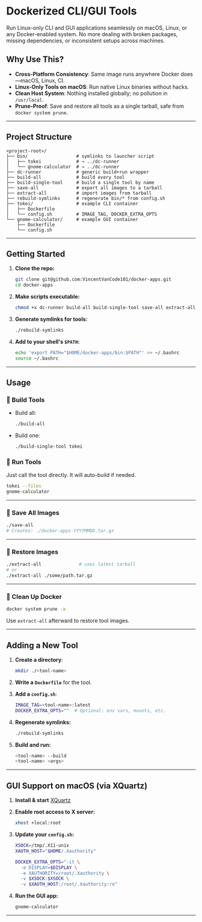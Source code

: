 # Dockerized CLI/GUI Tools

Run Linux-only CLI and GUI applications seamlessly on macOS, Linux, or any Docker-enabled system. No more dealing with broken packages, missing dependencies, or inconsistent setups across machines.

## Why Use This?

- **Cross-Platform Consistency**: Same image runs anywhere Docker does—macOS, Linux, CI.
- **Linux-Only Tools on macOS**: Run native Linux binaries without hacks.
- **Clean Host System**: Nothing installed globally; no pollution in `/usr/local`.
- **Prune-Proof**: Save and restore all tools as a single tarball, safe from `docker system prune`.

---

## Project Structure

```text
<project-root>/
├── bin/                  # symlinks to launcher script
│   ├── tokei             # → ../dc-runner
│   └── gnome-calculator  # → ../dc-runner
├── dc-runner             # generic build+run wrapper
├── build-all             # build every tool
├── build-single-tool     # build a single tool by name
├── save-all              # export all images to a tarball
├── extract-all           # import images from tarball
├── rebuild-symlinks      # regenerate bin/* from config.sh
├── tokei/                # example CLI container
│   ├── Dockerfile
│   └── config.sh         # IMAGE_TAG, DOCKER_EXTRA_OPTS
└── gnome-calculator/     # example GUI container
    ├── Dockerfile
    └── config.sh
````

---

## Getting Started

1. **Clone the repo:**

   ```bash
   git clone git@github.com:VincentVanCode101/docker-apps.git
   cd docker-apps
   ```

2. **Make scripts executable:**

   ```bash
   chmod +x dc-runner build-all build-single-tool save-all extract-all rebuild-symlinks
   ```

3. **Generate symlinks for tools:**

   ```bash
   ./rebuild-symlinks
   ```

4. **Add to your shell's `$PATH`:**

   ```bash
   echo 'export PATH="$HOME/docker-apps/bin:$PATH"' >> ~/.bashrc
   source ~/.bashrc
   ```

---

## Usage

### 🔧 Build Tools

* Build all:

  ```bash
  ./build-all
  ```

* Build one:

  ```bash
  ./build-single-tool tokei
  ```

### 🚀 Run Tools

Just call the tool directly. It will auto-build if needed.

```bash
tokei --files
gnome-calculator
```

---

### 💾 Save All Images

```bash
./save-all
# Creates: ./docker-apps-YYYYMMDD.tar.gz
```

---

### 🔄 Restore Images

```bash
./extract-all              # uses latest tarball
# or
./extract-all ./some/path.tar.gz
```

---

### 🧼 Clean Up Docker

```bash
docker system prune -a
```

Use `extract-all` afterward to restore tool images.

---

## Adding a New Tool

1. **Create a directory**:

   ```bash
   mkdir ./<tool-name>
   ```

2. **Write a `Dockerfile`** for the tool.

3. **Add a `config.sh`**:

   ```bash
   IMAGE_TAG=<tool-name>:latest
   DOCKER_EXTRA_OPTS=""  # Optional: env vars, mounts, etc.
   ```

4. **Regenerate symlinks:**

   ```bash
   ./rebuild-symlinks
   ```

5. **Build and run:**

   ```bash
   <tool-name> --build
   <tool-name> <args>
   ```

---

## GUI Support on macOS (via XQuartz)

1. **Install & start** [XQuartz](https://www.xquartz.org/)

2. **Enable root access to X server:**

   ```bash
   xhost +local:root
   ```

3. **Update your `config.sh`:**

   ```bash
   XSOCK=/tmp/.X11-unix
   XAUTH_HOST="$HOME/.Xauthority"

   DOCKER_EXTRA_OPTS="-it \
     -e DISPLAY=$DISPLAY \
     -e XAUTHORITY=/root/.Xauthority \
     -v $XSOCK:$XSOCK \
     -v $XAUTH_HOST:/root/.Xauthority:ro"
   ```

4. **Run the GUI app:**

   ```bash
   gnome-calculator
   ```

---
